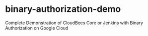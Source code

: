 # binary-authorization-demo
Complete Demonstration of  CloudBees Core or Jenkins with Binary Authorization on Google Cloud
